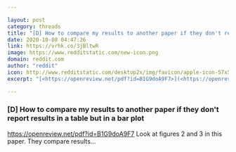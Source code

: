 ```yaml
---

layout: post
category: threads
title: "[D] How to compare my results to another paper if they don't report results in a table but in a bar plot"
date: 2020-10-08 04:47:26
link: https://vrhk.co/3jBltwR
image: https://www.redditstatic.com/new-icon.png
domain: reddit.com
author: "reddit"
icon: http://www.redditstatic.com/desktop2x/img/favicon/apple-icon-57x57.png
excerpt: "[<https://openreview.net/pdf?id=B1G9doA9F7>](<https://openreview.net/pdf?id=B1G9doA9F7>) Look at figures 2 and 3 in this paper. They compare results..."

---
```


### [D] How to compare my results to another paper if they don't report results in a table but in a bar plot

[<https://openreview.net/pdf?id=B1G9doA9F7>](<https://openreview.net/pdf?id=B1G9doA9F7>) Look at figures 2 and 3 in this paper. They compare results...